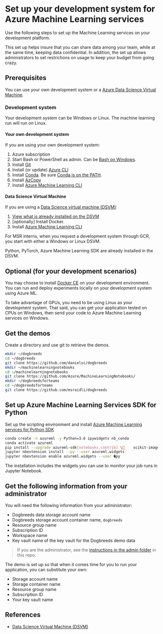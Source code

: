 # Set up your development system for Azure Machine Learning services

Use the following steps to set up the Machine Learning services on your development platform.

This set up helps insure that you can share data among your team, while at the same time, keeping data confidential.
In addition, the set up allows administrators to set restrictions on usage to keep your budget from going crazy.

## Prerequisites

You can use your own development system or a [Azure Data Science Virtual Machine](https://docs.microsoft.com/en-us/azure/machine-learning/data-science-virtual-machine/overview).

### Development system

Your development system can be Windows or Linux. The machine learning run will run on Linux.

#### Your own development system

If you are using your own development system:

1. Azure subscription
2. Start Bash or PowerShell as admin. Can be [Bash on Windows](https://docs.microsoft.com/en-us/windows/wsl/install-win10).
3. Install [Git](https://git-scm.com/downloads)
4. Install (or update) [Azure CLI](https://docs.microsoft.com/en-us/cli/azure/install-azure-cli?view=azure-cli-latest)
5. Install [Conda](https://docs.anaconda.com/anaconda/install/). Be sure [Conda is on the PATH](https://stackoverflow.com/questions/50906037/add-conda-to-my-environment-variables-or-path).
6. Install [AzCopy](https://docs.microsoft.com/en-us/azure/storage/common/storage-use-azcopy-v10?toc=%2fazure%2fstorage%2fblobs%2ftoc.json)
7. Install [Azure Machine Learning CLI](https://docs.microsoft.com/en-us/python/api/overview/azure/ml/install?view=azure-ml-py)

#### Data Science Virtual Machine

If you are using a [Data Science virtual machine (DSVM)](https://azure.microsoft.com/en-us/services/virtual-machines/data-science-virtual-machines/):

1. [View what is already installed on the DSVM](https://docs.microsoft.com/en-us/azure/machine-learning/data-science-virtual-machine/dsvm-deep-learning-ai-frameworks)
2. [optionally] Install Docker.
3. Install [Azure Machine Learning CLI](https://docs.microsoft.com/en-us/python/api/overview/azure/ml/install?view=azure-ml-py)

For MSR interns, when you request a development system through GCR, you start with either a Windows or Linux DSVM.

Python, PyTorch, Azure Machine Learning SDK are already installed in the DSVM.

## Optional (for your development scenarios)

You may choose to install [Docker CE](https://docs.docker.com/install/) on your development environment. 
You can run and deploy experiments locally on your development system using Azure ML.

To take advantage of GPUs, you need to be using Linux as your development system.
That said, you can get your application tested on CPUs on Windows, then send your code to Azure Machine Learning services on Windows.

## Get the demos

Create a directory and use git to retrieve the demos.

```bash
mkdir ~/dogbreeds
cd ~/dogbreeds
git clone https://github.com/danielsc/dogbreeds
mkdir ~/machinelearningnotebooks
cd ~/machinelearningnotebooks
git clone https://github.com/Azure/MachineLearningNotebooks/
mkdir ~/dogbreedsforteams
cd ~/dogbreedsforteams
git clone https://github.com/msraidli/dogbreeds
```

## Set up Azure Machine Learning Services SDK for Python

Set up the scripting environment and install [Azure Machine Learning services for Python SDK](https://docs.microsoft.com/en-us/python/api/overview/azure/ml/install?view=azure-ml-py)

```bash
conda create -n azureml -y Python=3.6 ipywidgets nb_conda 
conda activate azureml 
pip install --upgrade azureml-sdk[notebooks,contrib] \    scikit-image tensorflow tensorboardX --user 
jupyter nbextension install --py --user azureml.widgets 
jupyter nbextension enable azureml.widgets --user �py
```

The installation includes the widgets you can use to monitor your job runs in Jupyter Notebook.

## Get the following information from your administrator

You will need the following information from your administrator:

- Dogbreeds data storage account name
- Dogbreeds storage account container name, `dogbreeds`
- Resource group name
- Subscription ID
- Workspace name
- Key vault name of the key vault for the Dogbreeds demo data

> If you are the administrator, see the [instructions in the admin folder](admin/Readme.md) in this repo.

The demo is set up so that when it comes time for you to run your application, you can substitute your own:

- Storage account name
- Storage container name
- Resource group name
- Subscription ID
- Your key vault name

## References

- [Data Science Virtual Machine (DSVM)](https://docs.microsoft.com/en-us/azure/machine-learning/data-science-virtual-machine/overview)


